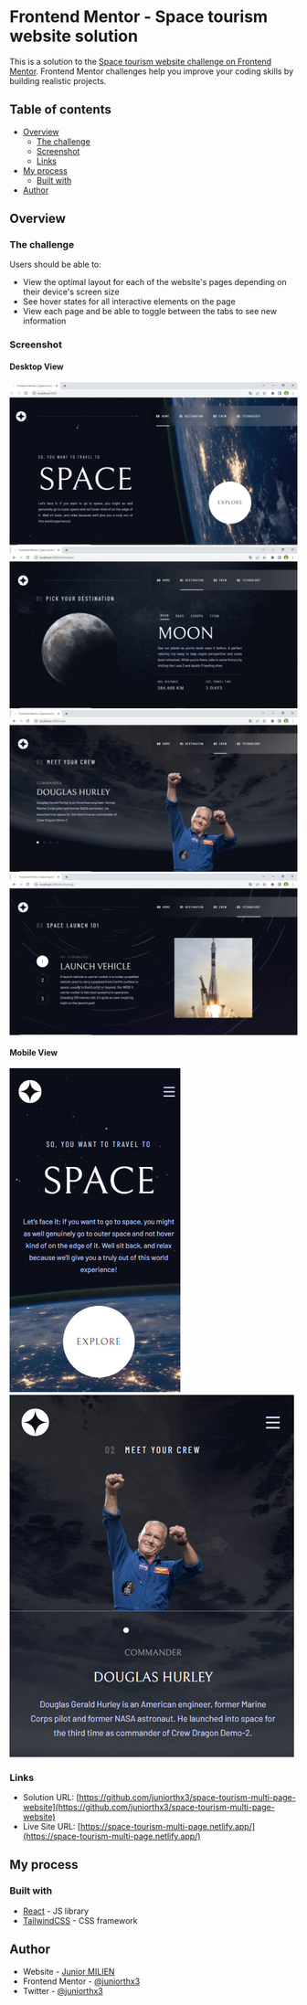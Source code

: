 # Frontend Mentor - Space tourism website solution

This is a solution to the [Space tourism website challenge on Frontend Mentor](https://www.frontendmentor.io/challenges/space-tourism-multipage-website-gRWj1URZ3). Frontend Mentor challenges help you improve your coding skills by building realistic projects. 

## Table of contents

- [Overview](#overview)
  - [The challenge](#the-challenge)
  - [Screenshot](#screenshot)
  - [Links](#links)
- [My process](#my-process)
  - [Built with](#built-with)
- [Author](#author)


## Overview

### The challenge

Users should be able to:

- View the optimal layout for each of the website's pages depending on their device's screen size
- See hover states for all interactive elements on the page
- View each page and be able to toggle between the tabs to see new information

### Screenshot

#### Desktop View 
![Desktop View](./screenshot-desktop-view.png)
![Desktop View1](./screenshot-desktop-view1.png)
![Desktop View2](./screenshot-desktop-view2.png)
![Desktop View3](./screenshot-desktop-view3.png)

#### Mobile View 
![Mobile View](./screenshot-mobile-view.png)
![Mobile Vieww](./screenshot-mobile-vieww.png)

### Links

- Solution URL: [https://github.com/juniorthx3/space-tourism-multi-page-website](https://github.com/juniorthx3/space-tourism-multi-page-website)
- Live Site URL: [https://space-tourism-multi-page.netlify.app/](https://space-tourism-multi-page.netlify.app/)

## My process

### Built with

- [React](https://reactjs.org/) - JS library
- [TailwindCSS](https://tailwindcss.com/) - CSS framework

## Author

- Website - [Junior MILIEN](https://github.com/juniorthx3)
- Frontend Mentor - [@juniorthx3](https://www.frontendmentor.io/profile/juniorthx3)
- Twitter - [@juniorthx3](https://twitter.com/Juniorthx3)
